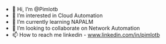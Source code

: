 - 👋 Hi, I’m @Pimlotb
- 👀 I’m interested in Cloud Automation
- 🌱 I’m currently learning NAPALM
- 💞️ I’m looking to collaborate on Network Automation
- 📫 How to reach me linkedin - www.linkedin.com/in/pimlotb

<!---
Pimlotb/Pimlotb is a ✨ special ✨ repository because its `README.md` (this file) appears on your GitHub profile.
You can click the Preview link to take a look at your changes.
--->
